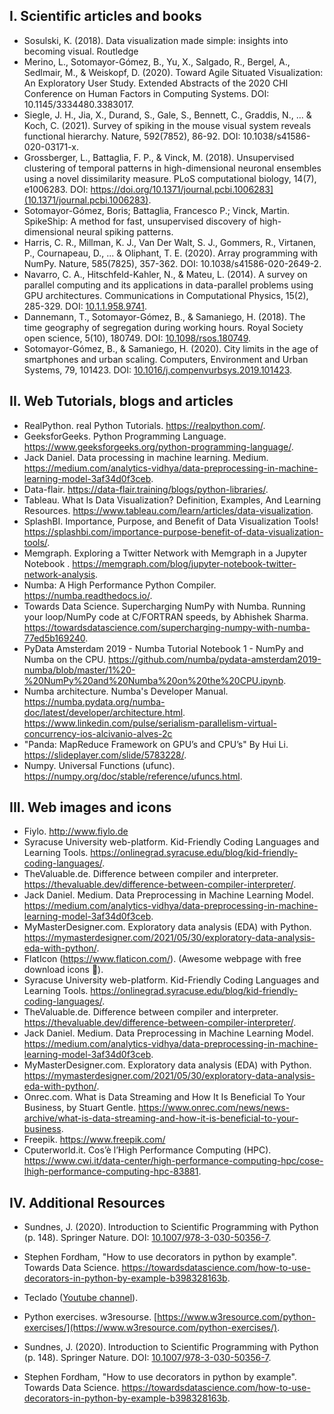 ## I. Scientific articles and books

+ Sosulski, K. (2018). Data visualization made simple: insights into becoming visual. Routledge
+ Merino, L., Sotomayor-Gómez, B., Yu, X., Salgado, R., Bergel, A., Sedlmair, M., & Weiskopf, D. (2020). Toward Agile Situated Visualization: An Exploratory User Study. Extended Abstracts of the 2020 CHI Conference on Human Factors in Computing Systems. DOI: 10.1145/3334480.3383017.
+ Siegle, J. H., Jia, X., Durand, S., Gale, S., Bennett, C., Graddis, N., … & Koch, C. (2021). Survey of spiking in the mouse visual system reveals functional hierarchy. Nature, 592(7852), 86-92. DOI: 10.1038/s41586-020-03171-x.
+ Grossberger, L., Battaglia, F. P., & Vinck, M. (2018). Unsupervised clustering of temporal patterns in high-dimensional neuronal ensembles using a novel dissimilarity measure. PLoS computational biology, 14(7), e1006283. DOI: 
https://doi.org/10.1371/journal.pcbi.1006283](10.1371/journal.pcbi.1006283).
+ Sotomayor-Gómez, Boris; Battaglia, Francesco P.; Vinck, Martin. SpikeShip: A method for fast, unsupervised discovery of high-dimensional neural spiking patterns.
+ Harris, C. R., Millman, K. J., Van Der Walt, S. J., Gommers, R., Virtanen, P., Cournapeau, D., ... & Oliphant, T. E. (2020). Array programming with NumPy. Nature, 585(7825), 357-362. DOI: 10.1038/s41586-020-2649-2.
+ Navarro, C. A., Hitschfeld-Kahler, N., & Mateu, L. (2014). A survey on parallel computing and its applications in data-parallel problems using GPU architectures. Communications in Computational Physics, 15(2), 285-329. DOI: [10.1.1.958.9741](https://citeseerx.ist.psu.edu/viewdoc/download?doi=10.1.1.958.9741&rep=rep1&type=pdf).
+ Dannemann, T., Sotomayor-Gómez, B., & Samaniego, H. (2018). The time geography of segregation during working hours. Royal Society open science, 5(10), 180749. DOI: [10.1098/rsos.180749](https://royalsocietypublishing.org/doi/full/10.1098/rsos.180749).
+ Sotomayor-Gómez, B., & Samaniego, H. (2020). City limits in the age of smartphones and urban scaling. Computers, Environment and Urban Systems, 79, 101423. DOI: [10.1016/j.compenvurbsys.2019.101423](https://doi.org/10.1016/j.compenvurbsys.2019.101423).

## II. Web Tutorials, blogs and articles

+ RealPython. real Python Tutorials. https://realpython.com/.
+ GeeksforGeeks. Python Programming Language. https://www.geeksforgeeks.org/python-programming-language/.
+ Jack Daniel. Data processing in machine learning. Medium. https://medium.com/analytics-vidhya/data-preprocessing-in-machine-learning-model-3af34d0f3ceb.
+ Data-flair. https://data-flair.training/blogs/python-libraries/.
+ Tableau. What Is Data Visualization? Definition, Examples, And Learning Resources. https://www.tableau.com/learn/articles/data-visualization.
+ SplashBI. Importance, Purpose, and Benefit of Data Visualization Tools! https://splashbi.com/importance-purpose-benefit-of-data-visualization-tools/.
+ Memgraph. Exploring a Twitter Network with Memgraph in a Jupyter Notebook . https://memgraph.com/blog/jupyter-notebook-twitter-network-analysis.
+ Numba: A High Performance Python Compiler. https://numba.readthedocs.io/.
+ Towards Data Science. Supercharging NumPy with Numba. Running your loop/NumPy code at C/FORTRAN speeds, by Abhishek Sharma. https://towardsdatascience.com/supercharging-numpy-with-numba-77ed5b169240.
+ PyData Amsterdam 2019 - Numba Tutorial Notebook 1 - NumPy and Numba on the CPU. https://github.com/numba/pydata-amsterdam2019-numba/blob/master/1%20-%20NumPy%20and%20Numba%20on%20the%20CPU.ipynb.
+ Numba architecture. Numba's Developer Manual. https://numba.pydata.org/numba-doc/latest/developer/architecture.html.
https://www.linkedin.com/pulse/serialism-parallelism-virtual-concurrency-ios-alcivanio-alves-2c
+ "Panda: MapReduce Framework on GPU’s and CPU’s" By Hui Li. https://slideplayer.com/slide/5783228/.
+ Numpy. Universal Functions (ufunc). https://numpy.org/doc/stable/reference/ufuncs.html.

## III. Web images and icons

+ Fiylo. http://www.fiylo.de
+ Syracuse University web-platform. Kid-Friendly Coding Languages and Learning Tools. https://onlinegrad.syracuse.edu/blog/kid-friendly-coding-languages/.
+ TheValuable.de. Difference between compiler and interpreter. https://thevaluable.dev/difference-between-compiler-interpreter/.
+ Jack Daniel. Medium. Data Preprocessing in Machine Learning Model. https://medium.com/analytics-vidhya/data-preprocessing-in-machine-learning-model-3af34d0f3ceb. 
+ MyMasterDesigner.com. Exploratory data analysis (EDA) with Python. https://mymasterdesigner.com/2021/05/30/exploratory-data-analysis-eda-with-python/. 
+ FlatIcon (https://www.flaticon.com/). (Awesome webpage with free download icons 🖤).
+ Syracuse University web-platform. Kid-Friendly Coding Languages and Learning Tools. https://onlinegrad.syracuse.edu/blog/kid-friendly-coding-languages/.
+ TheValuable.de. Difference between compiler and interpreter. https://thevaluable.dev/difference-between-compiler-interpreter/.
+ Jack Daniel. Medium. Data Preprocessing in Machine Learning Model. https://medium.com/analytics-vidhya/data-preprocessing-in-machine-learning-model-3af34d0f3ceb. 
+ MyMasterDesigner.com. Exploratory data analysis (EDA) with Python. https://mymasterdesigner.com/2021/05/30/exploratory-data-analysis-eda-with-python/. 
+ Onrec.com. What is Data Streaming and How It Is Beneficial To Your Business, by Stuart Gentle. https://www.onrec.com/news/news-archive/what-is-data-streaming-and-how-it-is-beneficial-to-your-business.
+ Freepik. https://www.freepik.com/
+ Cputerworld.it. Cos’è l’High Performance Computing (HPC). https://www.cwi.it/data-center/high-performance-computing-hpc/cose-lhigh-performance-computing-hpc-83881.

## IV. Additional Resources

+ Sundnes, J. (2020). Introduction to Scientific Programming with Python (p. 148). Springer Nature. DOI: [10.1007/978-3-030-50356-7](https://doi.org/10.1007/978-3-030-50356-7).
+ Stephen Fordham, "How to use decorators in python by example". Towards Data Science. https://towardsdatascience.com/how-to-use-decorators-in-python-by-example-b398328163b.

+ Teclado ([Youtube channel](https://www.youtube.com/channel/UCINg1S61mpN7dZW8vR2ikCw)).
+ Python exercises. w3resourse. [https://www.w3resource.com/python-exercises/](https://www.w3resource.com/python-exercises/).

+ Sundnes, J. (2020). Introduction to Scientific Programming with Python (p. 148). Springer Nature. DOI: [10.1007/978-3-030-50356-7](https://doi.org/10.1007/978-3-030-50356-7).
+ Stephen Fordham, "How to use decorators in python by example". Towards Data Science. https://towardsdatascience.com/how-to-use-decorators-in-python-by-example-b398328163b.
